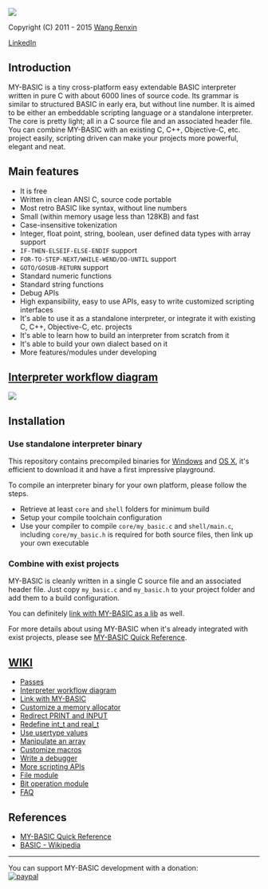 ![](resource/icon.ico)

Copyright (C) 2011 - 2015 [Wang Renxin](https://twitter.com/wangrenxin)

[LinkedIn](https://cn.linkedin.com/pub/wang-renxin/43/494/20)

## Introduction

MY-BASIC is a tiny cross-platform easy extendable BASIC interpreter written in pure C with about 6000 lines of source code. Its grammar is similar to structured BASIC in early era, but without line number. It is aimed to be either an embeddable scripting language or a standalone interpreter. The core is pretty light; all in a C source file and an associated header file. You can combine MY-BASIC with an existing C, C++, Objective-C, etc. project easily, scripting driven can make your projects more powerful, elegant and neat.

## Main features

* It is free
* Written in clean ANSI C, source code portable
* Most retro BASIC like syntax, without line numbers
* Small (within memory usage less than 128KB) and fast
* Case-insensitive tokenization
* Integer, float point, string, boolean, user defined data types with array support
* `IF-THEN-ELSEIF-ELSE-ENDIF` support
* `FOR-TO-STEP-NEXT/WHILE-WEND/DO-UNTIL` support
* `GOTO/GOSUB-RETURN` support
* Standard numeric functions
* Standard string functions
* Debug APIs
* High expansibility, easy to use APIs, easy to write customized scripting interfaces
* It's able to use it as a standalone interpreter, or integrate it with existing C, C++, Objective-C, etc. projects
* It's able to learn how to build an interpreter from scratch from it
* It's able to build your own dialect based on it
* More features/modules under developing

## [Interpreter workflow diagram](https://github.com/paladin-t/my_basic/wiki/Interpreter-workflow-diagram)

![](https://github.com/paladin-t/my_basic/blob/master/interpreter%20workflow%20diagram.png)

## Installation

### Use standalone interpreter binary

This repository contains precompiled binaries for [Windows](output/my_basic.exe) and [OS X](output/my_basic_mac), it's efficient to download it and have a first impressive playground.

To compile an interpreter binary for your own platform, please follow the steps.

* Retrieve at least `core` and `shell` folders for minimum build
* Setup your compile toolchain configuration
* Use your compiler to compile `core/my_basic.c` and `shell/main.c`, including `core/my_basic.h` is required for both source files, then link up your own executable

### Combine with exist projects

MY-BASIC is cleanly written in a single C source file and an associated header file. Just copy `my_basic.c` and `my_basic.h` to your project folder and add them to a build configuration.

You can definitely [link with MY-BASIC as a lib](https://github.com/paladin-t/my_basic/wiki/Link-with-MY_BASIC) as well.

For more details about using MY-BASIC when it's already integrated with exist projects, please see [MY-BASIC Quick Reference](MY-BASIC%20Quick%20Reference.pdf).

## [WIKI](https://github.com/paladin-t/my_basic/wiki)

* [Passes](https://github.com/paladin-t/my_basic/wiki/Passes)
* [Interpreter workflow diagram](https://github.com/paladin-t/my_basic/wiki/Interpreter-workflow-diagram)
* [Link with MY-BASIC](https://github.com/paladin-t/my_basic/wiki/Link-with-MY_BASIC)
* [Customize a memory allocator](https://github.com/paladin-t/my_basic/wiki/Customize-a-memory-allocator)
* [Redirect PRINT and INPUT](https://github.com/paladin-t/my_basic/wiki/Redirect-PRINT-and-INPUT)
* [Redefine int_t and real_t](https://github.com/paladin-t/my_basic/wiki/Redefine-int_t-and-real_t)
* [Use usertype values](https://github.com/paladin-t/my_basic/wiki/Use-usertype-values)
* [Manipulate an array](https://github.com/paladin-t/my_basic/wiki/Manipulate-an-array)
* [Customize macros](https://github.com/paladin-t/my_basic/wiki/Customize-macros)
* [Write a debugger](https://github.com/paladin-t/my_basic/wiki/Write-a-debugger)
* [More scripting APIs](https://github.com/paladin-t/my_basic/wiki/More-scripting-APIs)
 * [File module](https://github.com/paladin-t/my_basic/wiki/File-module)
 * [Bit operation module](https://github.com/paladin-t/my_basic/wiki/Bit-operation-module)
* [FAQ](https://github.com/paladin-t/my_basic/wiki/FAQ)

## References

* [MY-BASIC Quick Reference](MY-BASIC%20Quick%20Reference.pdf)
* [BASIC - Wikipedia](http://en.wikipedia.org/wiki/BASIC)

-----

You can support MY-BASIC development with a donation:
<br>
[![paypal](https://www.paypalobjects.com/en_US/i/btn/btn_donate_LG.gif)](https://www.paypal.com/cgi-bin/webscr?cmd=_donations&business=hellotony521%40gmail%2ecom&lc=US&item_name=my-basic&no_note=0&currency_code=USD&bn=PP%2dDonationsBF%3abtn_donate_LG%2egif%3aNonHostedGuest)
